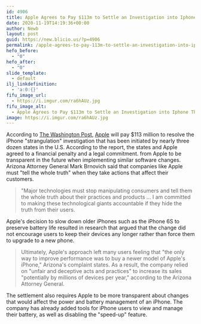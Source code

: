 ```yaml
---
id: 4906
title: Apple Agrees to Pay $113m to Settle an Investigation into Iphone Throttling
date: 2020-11-19T14:19:36+00:00
author: Newb
layout: post
guid: https://new.blicio.us/?p=4906
permalink: /apple-agrees-to-pay-113m-to-settle-an-investigation-into-iphone-throttling/
hefo_before:
  - "0"
hefo_after:
  - "0"
slide_template:
  - default
ilj_linkdefinition:
  - 'a:0:{}'
fifu_image_url:
  - https://i.imgur.com/ra6hAUz.jpg
fifu_image_alt:
  - Apple Agrees to Pay $113m to Settle an Investigation into Iphone Throttling
image: https://i.imgur.com/ra6hAUz.jpg
---
```

According to [The Washington Post](https://www.washingtonpost.com/technology/2020/11/18/apple-fine-battery/), [Apple](https://new.blicio.us/the-humble-beginnings-of-apple/) will pay $113 million to resolve the iPhone "strangulation" investigation that has been initiated by nearly three dozen states in the U.S. According to the report, the states and Apple agreed to a financial penalty and a legal commitment. from Apple to be transparent in the future when implementing similar software changes.  
Arizona Attorney General Mark Brnovich said that companies like Apple must "tell the whole truth" when they take actions that affect their customers.

> "Major technologies must stop manipulating consumers and tell them the whole truth about their practices and products ... I am committed to making these technological giants accountable if they hide the truth from their users.

Apple's decision to slow down older iPhones such as the iPhone 6S to preserve battery life resulted in research that argued that the change did not encourage users to keep their devices any longer rather than force them to upgrade to a new phone.

> Ultimately, Apple's approach left many users feeling that "the only way to improve performance was to buy a newer model of Apple's iPhone," Arizona's complaint states. As a result, the company relied on "unfair and deceptive acts and practices" to increase its sales "potentially by millions of devices per year," according to the Arizona Attorney General.

The settlement also requires Apple to be more transparent about changes that would affect the power and battery management of an iPhone. The company has already added tools for iPhone users to view and manage their battery, as well as disabling the "speed-up" feature.